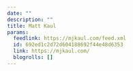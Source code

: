 ```yaml
---
date: ""
description: ""
title: Matt Kaul
params:
  feedlink: https://mjkaul.com/feed.xml
  id: 692ed1c2d72d604188692f44e48d6353
  link: https://mjkaul.com/
  blogrolls: []
---
```

